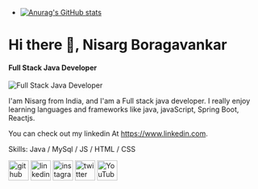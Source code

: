 
- [![Anurag's GitHub stats](https://github-readme-stats.vercel.app/api?username=Nisarg-193)](https://github.com/anuraghazra/github-readme-stats)






# Hi there 👋, Nisarg Boragavankar
#### Full Stack Java Developer
![Full Stack Java Developer]([https://media.licdn.com/dms/image/D5616AQHaynKJI0oY7Q/profile-displaybackgroundimage-shrink_350_1400/0/1721850176534?e=1727308800&v=beta&t=ukCoJfdOFJlOvsJwAa-t1W_Gf1egdz4GPXY3KECpu4o](https://www.google.com/search?q=linkedin+banner&sca_esv=cb75dbb3c59e956c&rlz=1C1CHBD_enIN1132IN1132&udm=2&biw=1536&bih=730&sxsrf=ADLYWILv9JC8zUadoL0n0k6EcX9akaQBcw%3A1737551693434&ei=Te-QZ6aUGruQ4-EPlbSzoQc&oq=LINKED&gs_lp=EgNpbWciBkxJTktFRCoCCAAyChAAGIAEGEMYigUyCxAAGIAEGLEDGIMBMgoQABiABBhDGIoFMgoQABiABBhDGIoFMgoQABiABBhDGIoFMgoQABiABBhDGIoFMgoQABiABBhDGIoFMgoQABiABBhDGIoFMgoQABiABBhDGIoFMgoQABiABBhDGIoFSKpDUP4GWLsycAN4AJABA5gB1gGgAa8XqgEHMTEuMTIuMrgBAcgBAPgBAZgCCqAChAqoAgrCAgQQABgewgIGEAAYCBgewgIHECMYJxjqAsICBRAAGIAEwgILEAAYgAQYsQMYigXCAggQABiABBixA8ICEBAAGIAEGLEDGEMYgwEYigWYAwqIBgGSBwUzLjQuM6AHyZAB&sclient=img#vhid=N_-waYIxLGYowM&vssid=mosaic))

I'am Nisarg from India, and I'am a Full stack java developer. I really enjoy learning languages and frameworks like java, javaScript, Spring Boot, Reactjs.

You can check out my linkedin At https://www.linkedin.com.

Skills: Java / MySql / JS / HTML / CSS



[<img src='https://cdn.jsdelivr.net/npm/simple-icons@3.0.1/icons/github.svg' alt='github' height='40'>](https://github.com/Nisarg-193)  [<img src='https://cdn.jsdelivr.net/npm/simple-icons@3.0.1/icons/linkedin.svg' alt='linkedin' height='40'>](https://www.linkedin.com/in/https://www.linkedin.com/)  [<img src='https://cdn.jsdelivr.net/npm/simple-icons@3.0.1/icons/instagram.svg' alt='instagram' height='40'>](https://www.instagram.com/nisarg_pattar_193_/)  [<img src='https://cdn.jsdelivr.net/npm/simple-icons@3.0.1/icons/twitter.svg' alt='twitter' height='40'>](https://twitter.com/@Nisargpattar193)  [<img src='https://cdn.jsdelivr.net/npm/simple-icons@3.0.1/icons/youtube.svg' alt='YouTube' height='40'>](https://www.youtube.com/channel/@nisargboragavankar6750)  




